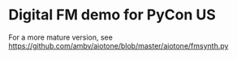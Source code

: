 # Digital FM demo for PyCon US

For a more mature version, see
https://github.com/ambv/aiotone/blob/master/aiotone/fmsynth.py